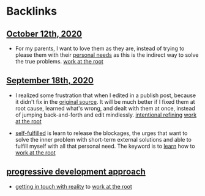 
# Backlinks
## [October 12th, 2020](<October 12th, 2020.md>)
- For my parents, I want to love them as they are, instead of trying to please them with their [personal needs](<personal needs.md>) as this is the indirect way to solve the true problems. [work at the root](<work at the root.md>)

## [September 18th, 2020](<September 18th, 2020.md>)
- I realized some frustration that when I edited in a publish post, because it didn't fix in the [original source](<original source.md>). It will be much better if I fixed them at root cause, learned what's wrong, and dealt with them at once, instead of jumping back-and-forth and edit mindlessly. [intentional refining](<intentional refining.md>) [work at the root](<work at the root.md>)

- [self-fulfilled](<self-fulfilled.md>) is learn to release the blockages, the urges that want to solve the inner problem with short-term external solutions and able to fulfill myself with all that personal need. The keyword is to [learn](<learn.md>) how to [work at the root](<work at the root.md>)

## [progressive development approach](<progressive development approach.md>)
- [getting in touch with reality](<getting in touch with reality.md>) to [work at the root](<work at the root.md>)


